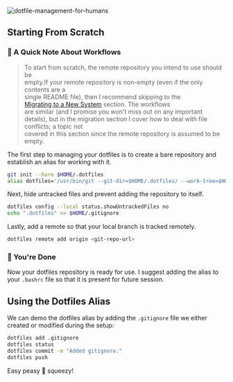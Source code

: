 ![dotfile-management-for-humans](https://user-images.githubusercontent.com/20260845/59078947-724fd680-88af-11e9-8457-465e2510460b.png)

## Starting From Scratch                                                        
                                                                                
### 🚦 A Quick Note About Workflows                                             
                                                                                
> To start from scratch, the remote repository you intend to use should be      
empty.If your remote repository is non-empty (even if the only contents are a   
single README file), then I recommend skipping to the                           
[Migrating to a New System](#migrating-to-a-new-system) section. The workflows  
are similar (and I promise you won't miss out on any important details), but in 
the migration section I cover how to deal with file conflicts; a topic not      
covered in this section since the remote repository is assumed to be empty.     
                                                                                
The first step to managing your dotfiles is to create a bare repository and     
establish an alias for working with it.                                         
                                                                                
```bash                                                                         
git init --bare $HOME/.dotfiles                                                 
alias dotfiles='/usr/bin/git --git-dir=$HOME/.dotfiles/ --work-tree=$HOME'      
```                                                                             
                                                                                
Next, hide untracked files and prevent adding the repository to itself.         
                                                                                
```bash                                                                         
dotfiles config --local status.showUntrackedFiles no                            
echo ".dotfiles" >> $HOME/.gitignore                                            
```                                                                             
                                                                                
Lastly, add a remote so that your local branch is tracked remotely.             
                                                                                
```bash                                                                         
dotfiles remote add origin <git-repo-url>                                       
```                                                                             
                                                                                
### 🍾 You're Done                                                              

Now your dotfiles repository is ready for use. I suggest adding the alias to    
your `.bashrc` file so that it is present for future session.  

## Using the Dotfiles Alias                                                              
                                                                                
We can demo the dotfiles alias by adding the `.gitignore` file we either created
or modified during the setup:                                                   
                                                                                
```bash                                                                         
dotfiles add .gitignore                                                         
dotfiles status                                                                 
dotfiles commit -m "Added gitignore."                                           
dotfiles push                                                                   
```                                                                             
                                                                                
Easy peasy 🍋 squeezy!  

